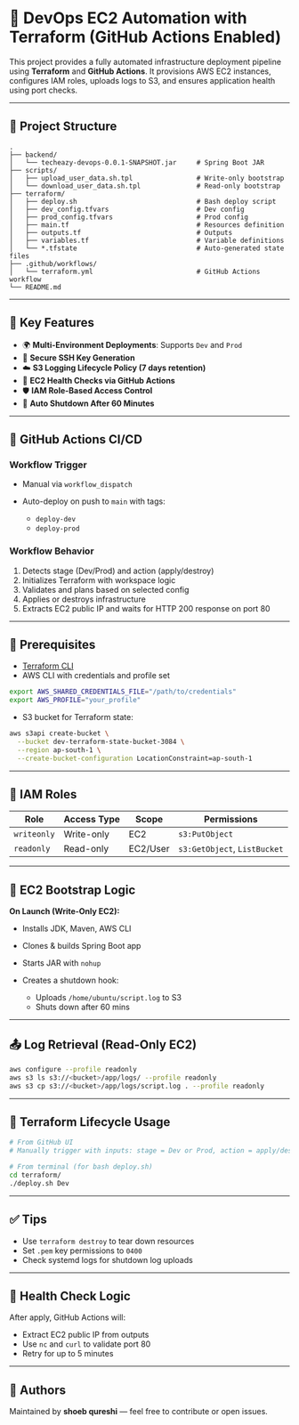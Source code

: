 # 📘 DevOps EC2 Automation with Terraform (GitHub Actions Enabled)

This project provides a fully automated infrastructure deployment pipeline using **Terraform** and **GitHub Actions**. It provisions AWS EC2 instances, configures IAM roles, uploads logs to S3, and ensures application health using port checks.

---

## 📁 Project Structure

```
.
├── backend/
│   └── techeazy-devops-0.0.1-SNAPSHOT.jar     # Spring Boot JAR
├── scripts/
│   ├── upload_user_data.sh.tpl                # Write-only bootstrap
│   └── download_user_data.sh.tpl              # Read-only bootstrap
├── terraform/
│   ├── deploy.sh                              # Bash deploy script
│   ├── dev_config.tfvars                      # Dev config
│   ├── prod_config.tfvars                     # Prod config
│   ├── main.tf                                # Resources definition
│   ├── outputs.tf                             # Outputs
│   ├── variables.tf                           # Variable definitions
│   └── *.tfstate                              # Auto-generated state files
├── .github/workflows/
│   └── terraform.yml                          # GitHub Actions workflow
└── README.md
```

---

## 🔧 Key Features

* 🌍 **Multi-Environment Deployments**: Supports `Dev` and `Prod`
* 🔐 **Secure SSH Key Generation**
* ☁️ **S3 Logging Lifecycle Policy (7 days retention)**
* 📡 **EC2 Health Checks via GitHub Actions**
* 🛡️ **IAM Role-Based Access Control**
* 🚦 **Auto Shutdown After 60 Minutes**

---

## 🚀 GitHub Actions CI/CD

### Workflow Trigger

* Manual via `workflow_dispatch`
* Auto-deploy on push to `main` with tags:

  * `deploy-dev`
  * `deploy-prod`

### Workflow Behavior

1. Detects stage (Dev/Prod) and action (apply/destroy)
2. Initializes Terraform with workspace logic
3. Validates and plans based on selected config
4. Applies or destroys infrastructure
5. Extracts EC2 public IP and waits for HTTP 200 response on port 80

---

## 🧰 Prerequisites

* [Terraform CLI](https://developer.hashicorp.com/terraform/downloads)
* AWS CLI with credentials and profile set

```bash
export AWS_SHARED_CREDENTIALS_FILE="/path/to/credentials"
export AWS_PROFILE="your_profile"
```

* S3 bucket for Terraform state:

```bash
aws s3api create-bucket \
  --bucket dev-terraform-state-bucket-3084 \
  --region ap-south-1 \
  --create-bucket-configuration LocationConstraint=ap-south-1
```

---

## 🔐 IAM Roles

| Role        | Access Type | Scope    | Permissions                  |
| ----------- | ----------- | -------- | ---------------------------- |
| `writeonly` | Write-only  | EC2      | `s3:PutObject`               |
| `readonly`  | Read-only   | EC2/User | `s3:GetObject`, `ListBucket` |

---

## 🧠 EC2 Bootstrap Logic

**On Launch (Write-Only EC2):**

* Installs JDK, Maven, AWS CLI
* Clones & builds Spring Boot app
* Starts JAR with `nohup`
* Creates a shutdown hook:

  * Uploads `/home/ubuntu/script.log` to S3
  * Shuts down after 60 mins

---

## 📤 Log Retrieval (Read-Only EC2)

```bash
aws configure --profile readonly
aws s3 ls s3://<bucket>/app/logs/ --profile readonly
aws s3 cp s3://<bucket>/app/logs/script.log . --profile readonly
```

---

## 📎 Terraform Lifecycle Usage

```bash
# From GitHub UI
# Manually trigger with inputs: stage = Dev or Prod, action = apply/destroy

# From terminal (for bash deploy.sh)
cd terraform/
./deploy.sh Dev
```

---

## ✅ Tips

* Use `terraform destroy` to tear down resources
* Set `.pem` key permissions to `0400`
* Check systemd logs for shutdown log uploads

---

## 🧪 Health Check Logic

After apply, GitHub Actions will:

* Extract EC2 public IP from outputs
* Use `nc` and `curl` to validate port 80
* Retry for up to 5 minutes

---

## 📌 Authors

Maintained by **shoeb qureshi** — feel free to contribute or open issues.
